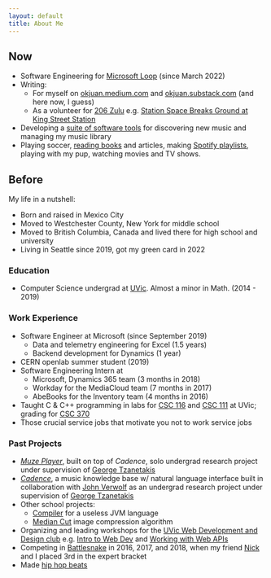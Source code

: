 ```yaml
---
layout: default
title: About Me
---
```


## Now
* Software Engineering for [Microsoft Loop](https://www.microsoft.com/en-us/microsoft-loop?ms.url=microsoftcommicrosoft-loop) (since March 2022)
* Writing:
    * For myself on [okjuan.medium.com](https://okjuan.medium.com) and [okjuan.substack.com](https://okjuan.substack.com) (and here now, I guess)
    * As a volunteer for [206 Zulu](https://206zulu.org/) e.g. [Station Space Breaks Ground at King Street Station](https://www.206zulu.org/station-space-breaks-ground-at-king-street-station/)
* Developing a [suite of software tools](https://github.com/okjuan/music-lib-bot) for discovering new music and managing my music library
* Playing soccer, [reading books](https://okjuan.medium.com/feeling-good-about-ditching-books-1c4633fd87f) and articles, making [Spotify playlists](https://open.spotify.com/user/jcgalleg), playing with my pup, watching movies and TV shows.

## Before
My life in a nutshell:
* Born and raised in Mexico City
* Moved to Westchester County, New York for middle school
* Moved to British Columbia, Canada and lived there for high school and university
* Living in Seattle since 2019, got my green card in 2022

### Education
* Computer Science undergrad at [UVic](https://en.wikipedia.org/wiki/University_of_Victoria). Almost a minor in Math. (2014 - 2019)

### Work Experience
* Software Engineer at Microsoft (since September 2019)
    * Data and telemetry engineering for Excel (1.5 years)
    * Backend development for Dynamics (1 year)
* CERN openlab summer student (2019)
* Software Engineering Intern at
    * Microsoft, Dynamics 365 team (3 months in 2018)
    * Workday for the MediaCloud team (7 months in 2017)
    * AbeBooks for the Inventory team (4 months in 2016)
* Taught C & C++ programming in labs for [CSC 116](https://heat.csc.uvic.ca/coview/outline/2018/Fall/CSC/116) and [CSC 111](https://heat.csc.uvic.ca/coview/outline/2019/Spring/CSC/111) at UVic; grading for [CSC 370](https://heat.csc.uvic.ca/coview/course/2018011/CSC370)
* Those crucial service jobs that motivate you not to work service jobs

### Past Projects
* [_Muze Player_](https://github.com/okjuan/muze), built on top of _Cadence_, solo undergrad research project under supervision of [George Tzanetakis](https://scholar.google.com/citations?user=yPgxxpwAAAAJ&hl=en)
* [_Cadence_](https://github.com/MIR-Directed-Research/intelligent-music-recommender), a music knowledge base w/ natural language interface built in collaboration with [John Verwolf](https://www.linkedin.com/in/john-verwolf/?originalSubdomain=ca) as an undergrad research project under supervision of [George Tzanetakis](https://scholar.google.com/citations?user=yPgxxpwAAAAJ&hl=en)
* Other school projects:
    * [Compiler](https://github.com/okjuan/another-JVM-language) for a useless JVM language
    * [Median Cut](https://github.com/okjuan/Median-Cut) image compression algorithm
* Organizing and leading workshops for the [UVic Web Development and Design club](https://github.com/uvicwebdev) e.g. [Intro to Web Dev](https://github.com/okjuan/Intro-to-Web-Dev) and [Working with Web APIs](https://github.com/uvicwebdev/working-with-web-apis)
* Competing in [Battlesnake](https://play.battlesnake.com/) in 2016, 2017, and 2018, when my friend [Nick](https://github.com/NicholasKobald) and I placed 3rd in the expert bracket
* Made [hip hop beats](https://soundcloud.com/baba-guano)